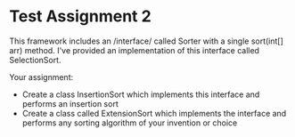# Test Assignment 2

This framework includes an /interface/ called Sorter with a single sort(int[] arr) method.  I've provided an implementation of this interface called SelectionSort.

Your assignment:
- Create a class InsertionSort which implements this interface and performs an insertion sort
- Create a class called ExtensionSort which implements the interface and performs any sorting algorithm of your invention or choice
